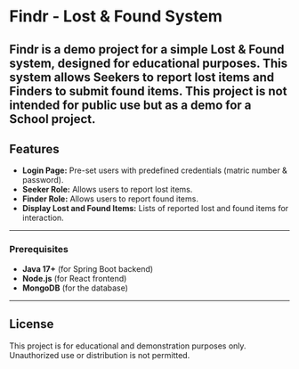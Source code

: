 # Findr - Lost & Found System

Findr is a demo project for a simple Lost & Found system, designed for educational purposes. This system allows **Seekers** to report lost items and **Finders** to submit found items. This project is not intended for public use but as a demo for a School project.
---

## Features

- **Login Page:** Pre-set users with predefined credentials (matric number & password).
- **Seeker Role:** Allows users to report lost items.
- **Finder Role:** Allows users to report found items.
- **Display Lost and Found Items:** Lists of reported lost and found items for interaction.
  
---



### Prerequisites

- **Java 17+** (for Spring Boot backend)
- **Node.js** (for React frontend)
- **MongoDB** (for the database)




---

## License

This project is for educational and demonstration purposes only. Unauthorized use or distribution is not permitted.
